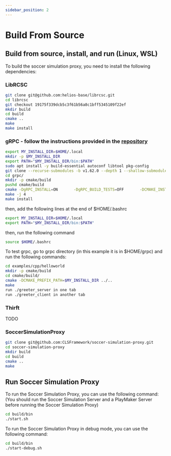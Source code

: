```yaml
---
sidebar_position: 2
---
```


# Build From Source

## Build from source, install, and run (Linux, WSL)

To build the soccer simulation proxy, you need to install the following dependencies:

### LibRCSC

```bash
git clone git@github.com:helios-base/librcsc.git
cd librcsc
git checkout 19175f339dcb5c3f61b56a8c1bff5345109f22ef
mkdir build
cd build
cmake ..
make
make install
```

### gRPC - follow the instructions provided in the [repository](https://grpc.io/docs/languages/cpp/quickstart/)

```bash
export MY_INSTALL_DIR=$HOME/.local
mkdir -p $MY_INSTALL_DIR
export PATH="$MY_INSTALL_DIR/bin:$PATH"
sudo apt install -y build-essential autoconf libtool pkg-config
git clone --recurse-submodules -b v1.62.0 --depth 1 --shallow-submodules https://github.com/grpc/grpc
cd grpc/
mkdir -p cmake/build
pushd cmake/build
cmake -DgRPC_INSTALL=ON       -DgRPC_BUILD_TESTS=OFF       -DCMAKE_INSTALL_PREFIX=$MY_INSTALL_DIR       ../..
make -j 4
make install
```

then, add the following lines at the end of $HOME/.bashrc

```bash
export MY_INSTALL_DIR=$HOME/.local
export PATH="$MY_INSTALL_DIR/bin:$PATH"
```

then, run the following command

```bash
source $HOME/.bashrc
```

To test grpc, go to grpc directory (in this example it is in $HOME/grpc) and run the following commands:

```bash
cd examples/cpp/helloworld
mkdir -p cmake/build
cd cmake/build/
cmake -DCMAKE_PREFIX_PATH=$MY_INSTALL_DIR ../..
make
run ./greeter_server in one tab
run ./greeter_client in another tab
```

### Thirft

TODO

### SoccerSimulationProxy

```bash
git clone git@github.com:CLSFramework/soccer-simulation-proxy.git
cd soccer-simulation-proxy
mkdir build
cd build
cmake ..
make
```

## Run Soccer Simulation Proxy

To run the Soccer Simulation Proxy, you can use the following command: (You should run the Soccer Simulation Server and a PlayMaker Server before running the Soccer Simulation Proxy)

```bash
cd build/bin
./start.sh
```

To run the Soccer Simulation Proxy in debug mode, you can use the following command:

```bash
cd build/bin
./start-debug.sh
```

